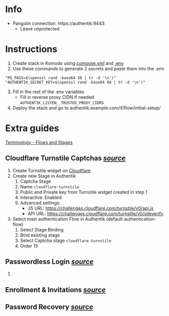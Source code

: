 # Info
 - Pangolin connection: https://authentik:9443
   - Leave unprotected

# Instructions
1. Create stack in Komodo using [compose.yml](https://github.com/platnub/titan-server/blob/main/docker/containers/authentik/compose.yml) and [.env](https://github.com/platnub/titan-server/blob/main/docker/containers/authentik/.env)
2. Use these commands to generate 2 secrets and paste them into the .env
```
"PG_PASS=$(openssl rand -base64 36 | tr -d '\n')"
"AUTHENTIK_SECRET_KEY=$(openssl rand -base64 60 | tr -d '\n')"
```
3. Fill in the rest of the .env variables
   - Fill in reverse proxy CIDN if needed `AUTHENTIK_LISTEN__TRUSTED_PROXY_CIDRS`
4. Deploy the stack and go to authentik.example.com/if/flow/initial-setup/

# Extra guides
[Terminology - Flows and Stages](https://www.youtube.com/watch?v=qicoDc2vVsQ&list=PLH73rprBo7vSkDq-hAuXOoXx2es-1ExOP&index=25)
## Cloudflare Turnstile Captchas _[source](https://www.youtube.com/watch?v=Fe5SttNa2lU)_
1. Create Turnstile widget on [Cloudflare](https://dash.cloudflare.com/)
2. Create new Stage in Authentik
    1. Captcha Stage
    2. Name `cloudflare-turnstile`
    3. Public and Private key from Turnstile widget created in step 1
    4. Interactive: Enabled
    5. Advanced settings:
       - JS URL: https://challenges.cloudflare.com/turnstile/v0/api.js
       - API URL: https://challenges.cloudflare.com/turnstile/v0/siteverify
3. Select main authentication Flow in Authentik (default-authentication-flow)
    1. Select Stage Binding
    2. Bind existing stage
    3. Select Captcha stage `cloudflare-turnstile`
    4. Order 15
## Passwordless Login _[source](https://www.youtube.com/watch?v=aEpT2fYGwLw)_
1. 
## Enrollment & Invitations _[source](https://www.youtube.com/watch?v=mGOTpRfulfQ)_
## Password Recovery _[source](https://www.youtube.com/watch?v=NKJkYz0BIlA)_

